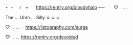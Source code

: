 <picture>
  <source media="(prefers-color-scheme: dark)" srcset="https://64.media.tumblr.com/b2e03b592caf3cb9e03e1ffa6d05e3fb/113aae027868a3e7-13/s400x600/3b9752b82a3526bc6f037641e5c8719e322eb2a5.pnj">
  <source media="(prefers-color-scheme: darl)" srcset="https://64.media.tumblr.com/b2e03b592caf3cb9e03e1ffa6d05e3fb/113aae027868a3e7-13/s400x600/3b9752b82a3526bc6f037641e5c8719e322eb2a5.pnj">
  <img alt="" src="https://64.media.tumblr.com/b2e03b592caf3cb9e03e1ffa6d05e3fb/113aae027868a3e7-13/s400x600/3b9752b82a3526bc6f037641e5c8719e322eb2a5.pnj">
</picture>

⋆⠀⬪⠀⠀› ⠀⑅⠀⠀ https://rentry.org/bloodyhalo ── ⠀ ⠀♡⠀. . . ⠀ 

The ... Uhm ... Silly  ↓  ↓  ↓ 

♡⠀. . . ⠀ https://listography.com/surge

♡⠀. . . https://rentry.org/devoided
